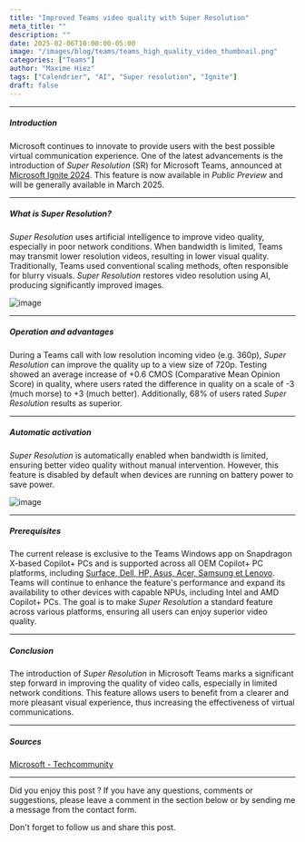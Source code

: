 ```yaml
---
title: "Improved Teams video quality with Super Resolution"
meta_title: ""
description: ""
date: 2025-02-06T10:00:00-05:00
image: "/images/blog/teams/teams_high_quality_video_thumbnail.png"
categories: ["Teams"]
author: "Maxime Hiez"
tags: ["Calendrier", "AI", "Super resolution", "Ignite"]
draft: false
---
```

---

##### Introduction
Microsoft continues to innovate to provide users with the best possible virtual communication experience. One of the latest advancements is the introduction of *Super Resolution* (SR) for Microsoft Teams, announced at <u>Microsoft Ignite 2024</u>. This feature is now available in *Public Preview* and will be generally available in March 2025.

---

##### What is Super Resolution?
*Super Resolution* uses artificial intelligence to improve video quality, especially in poor network conditions. When bandwidth is limited, Teams may transmit lower resolution videos, resulting in lower visual quality. Traditionally, Teams used conventional scaling methods, often responsible for blurry visuals. *Super Resolution* restores video resolution using AI, producing significantly improved images.

![image](/images/blog/teams/teams_high_quality_video_001.png)

---

##### Operation and advantages
During a Teams call with low resolution incoming video (e.g. 360p), *Super Resolution* can improve the quality up to a view size of 720p. Testing showed an average increase of +0.6 CMOS (Comparative Mean Opinion Score) in quality, where users rated the difference in quality on a scale of -3 (much morse) to +3 (much better). Additionally, 68% of users rated *Super Resolution* results as superior.

---

##### Automatic activation
*Super Resolution* is automatically enabled when bandwidth is limited, ensuring better video quality without manual intervention. However, this feature is disabled by default when devices are running on battery power to save power.

![image](/images/blog/teams/teams_high_quality_video_002.png)

---

##### Prerequisites
The current release is exclusive to the Teams Windows app on Snapdragon X-based Copilot+ PCs and is supported across all OEM Copilot+ PC platforms, including [Surface, Dell, HP, Asus, Acer, Samsung et Lenovo](https://www.microsoft.com/en-us/windows/copilot-plus-pcs?r=1). Teams will continue to enhance the feature's performance and expand its availability to other devices with capable NPUs, including Intel and AMD Copilot+ PCs. The goal is to make *Super Resolution* a standard feature across various platforms, ensuring all users can enjoy superior video quality.

---

##### Conclusion
The introduction of *Super Resolution* in Microsoft Teams marks a significant step forward in improving the quality of video calls, especially in limited network conditions. This feature allows users to benefit from a clearer and more pleasant visual experience, thus increasing the effectiveness of virtual communications.

---

##### Sources
[Microsoft - Techcommunity](https://techcommunity.microsoft.com/blog/microsoftteamsblog/enhancing-teams-video-quality-with-super-resolution/4373307)

---


Did you enjoy this post ? If you have any questions, comments or suggestions, please leave a comment in the section below or by sending me a message from the contact form.

Don't forget to follow us and share this post.